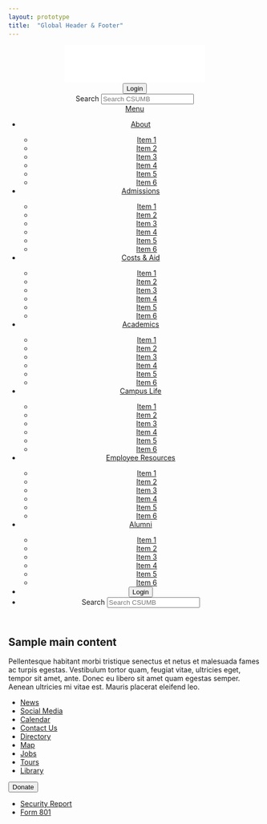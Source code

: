 ```yaml
---
layout: prototype
title:  "Global Header & Footer"
---
```


<header id="header">
  <div class="header-image">
    <div class="top">
      <div class="limiter">
        <a class="logo" href="/index.html" title="CSUMB Home Page"><img src="../images/logos/csumb-logo-white.png" alt="CSUMB Logo" title="Cal State Monteray Bay"/></a>
        <div class="actions">
          <div class="user-login">
            <button class="btn-negative btn-small">Login</button>
          </div>
          <div class="block-search">
            <div class="form-item-search-block-form">
              <label class="element-invisible">Search </label>
              <input placeholder="Search CSUMB" type="text" name="search_block_form" class="form-text">
            </div>
          </div>
        </div>
      </div>
    </div>
    <div class="navigation">
      <div class="limiter"> 
        <a id="pull" href="#">Menu</a>
        <nav id="cbp-hrmenu" class="cbp-hrmenu">
          <ul class="main-menu">
            <li class="menu-item item-1"><a href="#" title="Item 1">About</a>
              <div class="cbp-hrsub">
                <div class="cbp-hrsub-inner">
                  <div>
                    <ul>
                      <li><a href="#">Item 1</a></li>
                      <li><a href="#">Item 2</a></li>
                      <li><a href="#">Item 3</a></li>
                      <li><a href="#">Item 4</a></li>
                      <li><a href="#">Item 5</a></li>
                      <li><a href="#">Item 6</a></li>
                    </ul>
                  </div>
                </div>
              </div>
            </li>
            <li class="menu-item item-2"><a href="#" title="Item 2">Admissions</a>
              <div class="cbp-hrsub">
                <div class="cbp-hrsub-inner">
                  <div>
                    <ul>
                      <li><a href="#">Item 1</a></li>
                      <li><a href="#">Item 2</a></li>
                      <li><a href="#">Item 3</a></li>
                      <li><a href="#">Item 4</a></li>
                      <li><a href="#">Item 5</a></li>
                      <li><a href="#">Item 6</a></li>
                    </ul>
                  </div>
                </div>
              </div>
            </li>
            <li class="menu-item item-3"><a href="#" title="Item 3">Costs &amp; Aid </a>
              <div class="cbp-hrsub">
                <div class="cbp-hrsub-inner">
                  <div>
                    <ul>
                      <li><a href="#">Item 1</a></li>
                      <li><a href="#">Item 2</a></li>
                      <li><a href="#">Item 3</a></li>
                      <li><a href="#">Item 4</a></li>
                      <li><a href="#">Item 5</a></li>
                      <li><a href="#">Item 6</a></li>
                    </ul>
                  </div>
                </div>
              </div>
            </li>
            <li class="menu-item item-4"><a href="#" title="Item 4">Academics</a>
              <div class="cbp-hrsub">
                <div class="cbp-hrsub-inner">
                  <div>
                    <ul>
                      <li><a href="#">Item 1</a></li>
                      <li><a href="#">Item 2</a></li>
                      <li><a href="#">Item 3</a></li>
                      <li><a href="#">Item 4</a></li>
                      <li><a href="#">Item 5</a></li>
                      <li><a href="#">Item 6</a></li>
                    </ul>
                  </div>
                </div>
              </div>
            </li>
            <li class="menu-item item-5"><a href="#" title="Item 5">Campus Life</a>
              <div class="cbp-hrsub">
                <div class="cbp-hrsub-inner">
                  <div>
                    <ul>
                      <li><a href="#">Item 1</a></li>
                      <li><a href="#">Item 2</a></li>
                      <li><a href="#">Item 3</a></li>
                      <li><a href="#">Item 4</a></li>
                      <li><a href="#">Item 5</a></li>
                      <li><a href="#">Item 6</a></li>
                    </ul>
                  </div>
                </div>
              </div>
            </li>
            <li class="menu-item item-6"><a href="#" title="Item 6">Employee Resources</a>
              <div class="cbp-hrsub">
                <div class="cbp-hrsub-inner">
                  <div>
                    <ul>
                      <li><a href="#">Item 1</a></li>
                      <li><a href="#">Item 2</a></li>
                      <li><a href="#">Item 3</a></li>
                      <li><a href="#">Item 4</a></li>
                      <li><a href="#">Item 5</a></li>
                      <li><a href="#">Item 6</a></li>
                    </ul>
                  </div>
                </div>
              </div>
            </li>
            <li class="menu-item item-7"><a href="#" title="Item 7" >Alumni</a>
              <div class="cbp-hrsub">
                <div class="cbp-hrsub-inner">
                  <div>
                    <ul>
                      <li><a href="#">Item 1</a></li>
                      <li><a href="#">Item 2</a></li>
                      <li><a href="#">Item 3</a></li>
                      <li><a href="#">Item 4</a></li>
                      <li><a href="#">Item 5</a></li>
                      <li><a href="#">Item 6</a></li>
                    </ul>
                  </div>
                </div>
              </div>
            </li>
            <li class="mobile">
              <div class="user-login">
                <button class="btn-negative btn-small">Login</button>
              </div>
            </li>
            <li class="mobile">
              <div class="block-search">
                <div class="form-item-search-block-form">
                  <label class="element-invisible">Search </label>
                  <input placeholder="Search CSUMB" type="text" name="search_block_form" class="form-text">
                </div>
              </div>
            </li>             
          </ul>
        </div>
      </nav>      
    </div>
  </div>
</header>

<div class="limiter">
  <div id="main">
    <div class="main-container">
    <h2>Sample main content</h2>
      <p>Pellentesque habitant morbi tristique senectus et netus et malesuada fames ac turpis egestas. Vestibulum tortor quam, feugiat vitae, ultricies eget, tempor sit amet, ante. Donec eu libero sit amet quam egestas semper. Aenean ultricies mi vitae est. Mauris placerat eleifend leo.</p>
    </div>
  </div>
</div>
<footer id="footer">
  <div class="limiter">
    <ul class="menu">
      <li class="item1"><a href="#" title="News">News</a></li>
      <li class="item2"><a href="#" title="Social Media">Social Media</a></li>
      <li class="item3"><a href="#" title="Calendar">Calendar</a></li>
      <li class="item4"><a href="#" title="Contact Us">Contact Us</a></li>
      <li class="item5"><a href="#" title="Directory">Directory</a></li>
      <li class="item6"><a href="#" title="Map">Map</a></li>
      <li class="item7"><a href="#" title="Jobs">Jobs</a></li>
      <li class="item8"><a href="#" title="Tours">Tours</a></li>
      <li class="item9"><a href="#" title="Library">Library</a></li>
    </ul>
    <div class="donate">
      <button class="btn-primary btn-large">Donate</button>
      <ul class="links">
        <li><a href="#" title="Security Report">Security Report</a></li>
        <li><a href="#" title="Form 801">Form 801</a></li>
      </ul>
    </div>
  </div>
</footer>